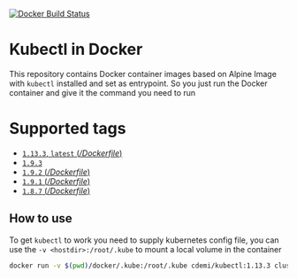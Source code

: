 [![Docker Build Status](https://img.shields.io/docker/build/cdemi/kubectl.svg)](https://hub.docker.com/r/cdemi/kubectl/)

Kubectl in Docker
===

This repository contains Docker container images based on Alpine Image with `kubectl` installed and set as entrypoint. So you just run the Docker container and give it the command you need to run

# Supported tags
- [`1.13.3`, `latest` (*/Dockerfile*)](https://github.com/cdemi/docker-kubectl/blob/v1.13.3/Dockerfile)
- [`1.9.3`](https://github.com/cdemi/docker-kubectl/blob/v1.9.3/Dockerfile)
- [`1.9.2` (*/Dockerfile*)](https://github.com/cdemi/docker-kubectl/blob/v1.9.2/Dockerfile)
- [`1.9.1` (*/Dockerfile*)](https://github.com/cdemi/docker-kubectl/blob/v1.9.1/Dockerfile)
- [`1.8.7` (*/Dockerfile*)](https://github.com/cdemi/docker-kubectl/blob/v1.8.7/Dockerfile)

## How to use
To get `kubectl` to work you need to supply kubernetes config file, you can use the `-v <hostdir>:/root/.kube` to mount a local volume in the container
```sh
docker run -v $(pwd)/docker/.kube:/root/.kube cdemi/kubectl:1.13.3 cluster-info
```